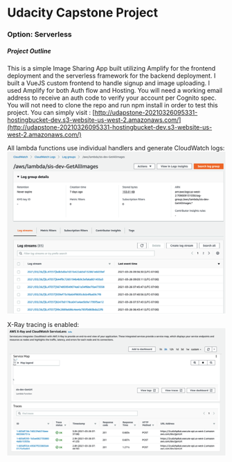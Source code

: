 # Udacity Capstone Project
### Option: Serverless 

##### Project Outline
This is a simple Image Sharing App built utilizing Amplify for the frontend deployment and the serverless framework for the backend deployment. 
I built a VueJS custom frontend to handle signup and image uploading. 
I used Amplify for both Auth flow and Hosting. 
You will need a working email address to receive an auth code to verify your account per Cognito spec.
You will not need to clone the repo and run npm install in order to test this project. 
You can simply visit : [http://udapstone-20210326095331-hostingbucket-dev.s3-website-us-west-2.amazonaws.com/](http://udapstone-20210326095331-hostingbucket-dev.s3-website-us-west-2.amazonaws.com/) 

All lambda functions use individual handlers and generate CloudWatch logs:
<img src="./images/cloudwatch-log.png" alt="drawing" width="900"/>

X-Ray tracing is enabled:
<img src="./images/xray.png" alt="drawing" width="900"/>

